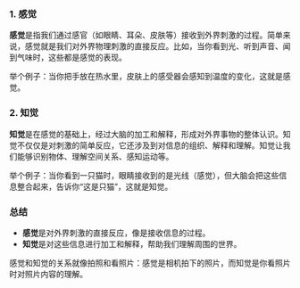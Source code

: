 ### 1. 感觉

**感觉**是指我们通过感官（如眼睛、耳朵、皮肤等）接收到外界刺激的过程。简单来说，感觉就是我们对外界物理刺激的直接反应。比如，当你看到光、听到声音、闻到气味时，这些都是感觉的表现。

举个例子：当你把手放在热水里，皮肤上的感受器会感知到温度的变化，这就是感觉。

### 2. 知觉

**知觉**是在感觉的基础上，经过大脑的加工和解释，形成对外界事物的整体认识。知觉不仅仅是对刺激的简单反应，它还涉及到对信息的组织、解释和理解。知觉让我们能够识别物体、理解空间关系、感知运动等。

举个例子：当你看到一只猫时，眼睛接收到的是光线（感觉），但大脑会把这些信息整合起来，告诉你“这是只猫”，这就是知觉。

### 总结

- **感觉**是对外界刺激的直接反应，像是接收信息的过程。
- **知觉**是对这些信息进行加工和解释，帮助我们理解周围的世界。

感觉和知觉的关系就像拍照和看照片：感觉是相机拍下的照片，而知觉是你看照片时对照片内容的理解。
